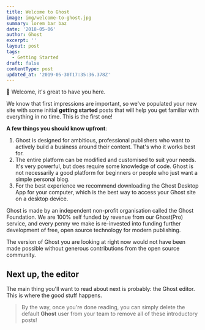 ```yaml
---
title: Welcome to Ghost
image: img/welcome-to-ghost.jpg
summary: lorem bar baz
date: '2018-05-06'
author: Ghost
excerpt: ''
layout: post
tags:
  - Getting Started
draft: false
contentType: post
updated_at: '2019-05-30T17:35:36.378Z'
---
```

👋 Welcome, it's great to have you here.

We know that first impressions are important, so we've populated your new site with some initial __getting started__ posts that will help you get familiar with everything in no time. This is the first one\!

__A few things you should know upfront__:

1. Ghost is designed for ambitious, professional publishers who want to actively build a business around their content. That's who it works best for. 
2. The entire platform can be modified and customised to suit your needs. It's very powerful, but does require some knowledge of code. Ghost is not necessarily a good platform for beginners or people who just want a simple personal blog. 
3. For the best experience we recommend downloading the Ghost Desktop App for your computer, which is the best way to access your Ghost site on a desktop device. 

Ghost is made by an independent non\-profit organisation called the Ghost Foundation. We are 100% self funded by revenue from our Ghost\(Pro\) service, and every penny we make is re\-invested into funding further development of free, open source technology for modern publishing.  

The version of Ghost you are looking at right now would not have been made possible without generous contributions from the open source community.  

## Next up, the editor

The main thing you'll want to read about next is probably: the Ghost editor. This is where the good stuff happens.

> By the way, once you're done reading, you can simply delete the default __Ghost__ user from your team to remove all of these introductory posts\!
